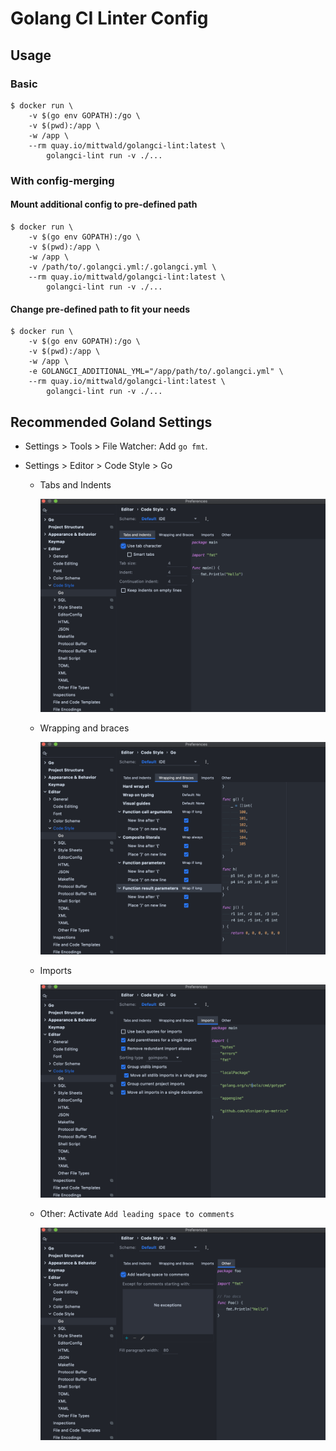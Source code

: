 # Golang CI Linter Config

## Usage

### Basic

```shell
$ docker run \
    -v $(go env GOPATH):/go \
    -v $(pwd):/app \
    -w /app \
    --rm quay.io/mittwald/golangci-lint:latest \
        golangci-lint run -v ./...
```

### With config-merging

#### Mount additional config to pre-defined path

```shell
$ docker run \
    -v $(go env GOPATH):/go \
    -v $(pwd):/app \
    -w /app \
    -v /path/to/.golangci.yml:/.golangci.yml \
    --rm quay.io/mittwald/golangci-lint:latest \
        golangci-lint run -v ./...
```

#### Change pre-defined path to fit your needs

```shell
$ docker run \
    -v $(go env GOPATH):/go \
    -v $(pwd):/app \
    -w /app \
    -e GOLANGCI_ADDITIONAL_YML="/app/path/to/.golangci.yml" \
    --rm quay.io/mittwald/golangci-lint:latest \
        golangci-lint run -v ./...
```

## Recommended Goland Settings

* Settings > Tools > File Watcher: Add `go fmt`.

* Settings > Editor > Code Style > Go

  * Tabs and Indents

    ![code style tabs and indents](assets/goland-code-style/tabs-and-indents.png)

  * Wrapping and braces

    ![wrapping and braces](assets/goland-code-style/wrapping-and-braces.png)

  * Imports

    ![code style imports](assets/goland-code-style/imports.png)

  * Other: Activate `Add leading space to comments`

    ![other](assets/goland-code-style/other.png)